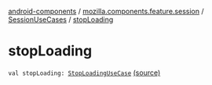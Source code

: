 [android-components](../../index.md) / [mozilla.components.feature.session](../index.md) / [SessionUseCases](index.md) / [stopLoading](./stop-loading.md)

# stopLoading

`val stopLoading: `[`StopLoadingUseCase`](-stop-loading-use-case/index.md) [(source)](https://github.com/mozilla-mobile/android-components/blob/master/components/feature/session/src/main/java/mozilla/components/feature/session/SessionUseCases.kt#L287)